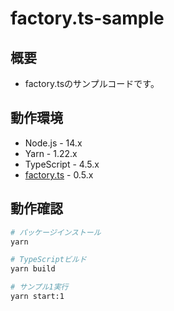 # factory.ts-sample

## 概要

- factory.tsのサンプルコードです。

## 動作環境

- Node.js - 14.x
- Yarn - 1.22.x
- TypeScript - 4.5.x
- [factory.ts](https://www.npmjs.com/package/factory.ts) - 0.5.x

## 動作確認

```bash
# パッケージインストール
yarn

# TypeScriptビルド
yarn build

# サンプル1実行
yarn start:1
```
